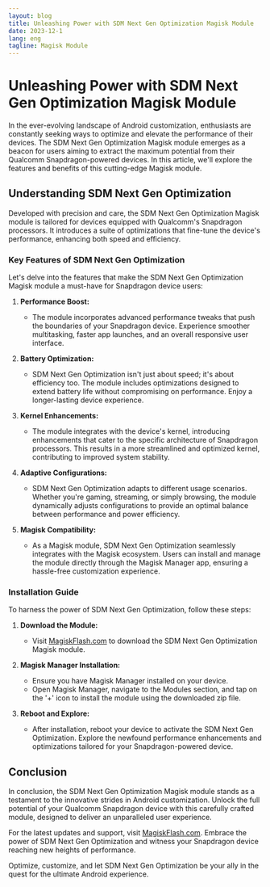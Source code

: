 ```yaml
---
layout: blog
title: Unleashing Power with SDM Next Gen Optimization Magisk Module
date: 2023-12-1
lang: eng
tagline: Magisk Module
---
```

<script async src="https://pagead2.googlesyndication.com/pagead/js/adsbygoogle.js?client=ca-pub-8370893026371321"
     crossorigin="anonymous"></script>
<!-- Display 2 -->
<ins class="adsbygoogle"
     style="display:block"
     data-ad-client="ca-pub-8370893026371321"
     data-ad-slot="4101050007"
     data-ad-format="auto"
     data-full-width-responsive="true"></ins>
<script>
     (adsbygoogle = window.adsbygoogle || []).push({});
</script>
# Unleashing Power with SDM Next Gen Optimization Magisk Module

In the ever-evolving landscape of Android customization, enthusiasts are constantly seeking ways to optimize and elevate the performance of their devices. The SDM Next Gen Optimization Magisk module emerges as a beacon for users aiming to extract the maximum potential from their Qualcomm Snapdragon-powered devices. In this article, we'll explore the features and benefits of this cutting-edge Magisk module.

## Understanding SDM Next Gen Optimization

Developed with precision and care, the SDM Next Gen Optimization Magisk module is tailored for devices equipped with Qualcomm's Snapdragon processors. It introduces a suite of optimizations that fine-tune the device's performance, enhancing both speed and efficiency.

### Key Features of SDM Next Gen Optimization

Let's delve into the features that make the SDM Next Gen Optimization Magisk module a must-have for Snapdragon device users:

1. **Performance Boost:**
   - The module incorporates advanced performance tweaks that push the boundaries of your Snapdragon device. Experience smoother multitasking, faster app launches, and an overall responsive user interface.

2. **Battery Optimization:**
   - SDM Next Gen Optimization isn't just about speed; it's about efficiency too. The module includes optimizations designed to extend battery life without compromising on performance. Enjoy a longer-lasting device experience.

3. **Kernel Enhancements:**
   - The module integrates with the device's kernel, introducing enhancements that cater to the specific architecture of Snapdragon processors. This results in a more streamlined and optimized kernel, contributing to improved system stability.

4. **Adaptive Configurations:**
   - SDM Next Gen Optimization adapts to different usage scenarios. Whether you're gaming, streaming, or simply browsing, the module dynamically adjusts configurations to provide an optimal balance between performance and power efficiency.

5. **Magisk Compatibility:**
   - As a Magisk module, SDM Next Gen Optimization seamlessly integrates with the Magisk ecosystem. Users can install and manage the module directly through the Magisk Manager app, ensuring a hassle-free customization experience.

### Installation Guide

To harness the power of SDM Next Gen Optimization, follow these steps:

1. **Download the Module:**
   - Visit [MagiskFlash.com](https://www.google.com/search?q=sdm+next+gen+optimization+magisk+module+magiskflash.com) to download the SDM Next Gen Optimization Magisk module.

2. **Magisk Manager Installation:**
   - Ensure you have Magisk Manager installed on your device.
   - Open Magisk Manager, navigate to the Modules section, and tap on the '+' icon to install the module using the downloaded zip file.

3. **Reboot and Explore:**
   - After installation, reboot your device to activate the SDM Next Gen Optimization. Explore the newfound performance enhancements and optimizations tailored for your Snapdragon-powered device.

## Conclusion

In conclusion, the SDM Next Gen Optimization Magisk module stands as a testament to the innovative strides in Android customization. Unlock the full potential of your Qualcomm Snapdragon device with this carefully crafted module, designed to deliver an unparalleled user experience.

For the latest updates and support, visit [MagiskFlash.com](https://www.google.com/search?q=sdm+next+gen+optimization+magisk+module+magiskflash.com). Embrace the power of SDM Next Gen Optimization and witness your Snapdragon device reaching new heights of performance.

Optimize, customize, and let SDM Next Gen Optimization be your ally in the quest for the ultimate Android experience.
